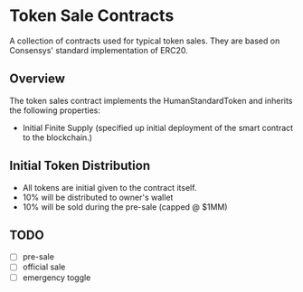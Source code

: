 # Token Sale Contracts

A collection of contracts used for typical token sales.
They are based on Consensys' standard implementation of ERC20.

## Overview

The token sales contract implements the HumanStandardToken and inherits the following properties:

* Initial Finite Supply (specified up initial deployment of the smart contract to the blockchain.)

## Initial Token Distribution

  * All tokens are initial given to the contract itself.
  * 10% will be distributed to owner's wallet
  * 10% will be sold during the pre-sale (capped @ $1MM)

## TODO
  - [ ] pre-sale
  - [ ] official sale
  - [ ] emergency toggle
